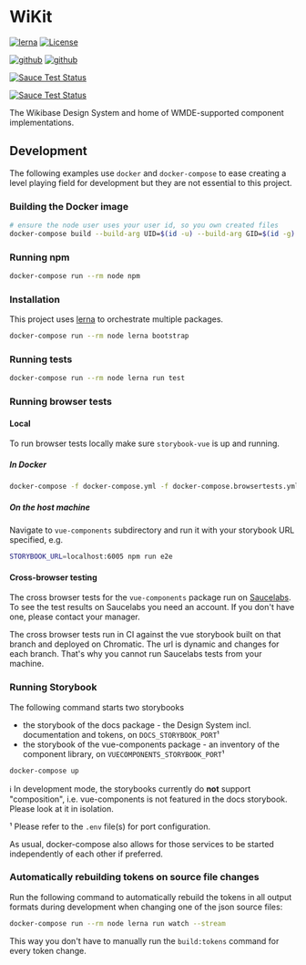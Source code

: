 # WiKit
[![lerna](https://img.shields.io/badge/maintained%20with-lerna-cc00ff.svg)](https://lerna.js.org/)
[![License](https://img.shields.io/badge/License-BSD%203--Clause-blue.svg)](https://opensource.org/licenses/BSD-3-Clause)
  
[![github](https://github.com/wmde/wikit/workflows/Build%20and%20Deploy%20documentation/badge.svg)](https://wmde.github.io/wikit/)
[![github](https://github.com/wmde/wikit/workflows/Test%20and%20deploy/badge.svg)](https://www.chromatic.com/builds?appId=5efdb3b5f65950002286285d)

[![Sauce Test Status](https://app.saucelabs.com/buildstatus/wikit)](https://app.saucelabs.com/u/wikit)

[![Sauce Test Status](https://app.saucelabs.com/browser-matrix/wikit.svg)](https://app.saucelabs.com/u/wikit)

The Wikibase Design System and home of WMDE-supported component implementations.

## Development

The following examples use `docker` and `docker-compose` to ease creating a level playing field for development but they are not essential to this project.

### Building the Docker image

```sh
# ensure the node user uses your user id, so you own created files
docker-compose build --build-arg UID=$(id -u) --build-arg GID=$(id -g) node
```

### Running npm

```sh
docker-compose run --rm node npm
```

### Installation

This project uses [lerna](https://lerna.js.org/) to orchestrate multiple packages.

```sh
docker-compose run --rm node lerna bootstrap
```

### Running tests

```sh
docker-compose run --rm node lerna run test
```

### Running browser tests

#### Local

To run browser tests locally make sure `storybook-vue` is up and running.

##### In Docker

```sh
docker-compose -f docker-compose.yml -f docker-compose.browsertests.yml up browsertests
```

##### On the host machine

Navigate to `vue-components` subdirectory and run it with your storybook URL specified, e.g.
```sh
STORYBOOK_URL=localhost:6005 npm run e2e
```

#### Cross-browser testing

The cross browser tests for the `vue-components` package run on [Saucelabs](saucelabs.com). To see the test results on Saucelabs you need an account. If you don't have one, please contact your manager.

The cross browser tests run in CI against the vue storybook built on that branch and deployed on Chromatic. 
The url is dynamic and changes for each branch. That's why you cannot run Saucelabs tests from your machine.

### Running Storybook

The following command starts two storybooks

* the storybook of the docs package - the Design System incl. documentation and tokens, on `DOCS_STORYBOOK_PORT`¹
* the storybook of the vue-components package - an inventory of the component library, on `VUECOMPONENTS_STORYBOOK_PORT`¹

```sh
docker-compose up
```

ℹ In development mode, the storybooks currently do **not** support "composition", i.e. vue-components is not featured in the docs storybook. Please look at it in isolation.

¹ Please refer to the `.env` file(s) for port configuration.

As usual, docker-compose also allows for those services to be started independently of each other if preferred.

### Automatically rebuilding tokens on source file changes

Run the following command to automatically rebuild the tokens in all output formats during development when changing one of the json source files:

```sh
docker-compose run --rm node lerna run watch --stream
```

This way you don't have to manually run the `build:tokens` command for every token change.

